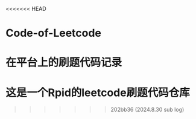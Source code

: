 <<<<<<< HEAD
# Code-of-Leetcode
在平台上的刷题代码记录
=======
# 这是一个Rpid的leetcode刷题代码仓库
>>>>>>> 202bb36 (2024.8.30 sub log)
